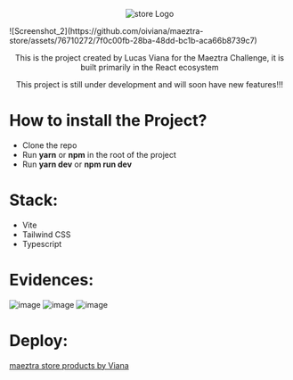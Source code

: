 <p align="center">
  <img src="([https://github.com/oiviana/maeztra-store/assets/76710272/80e570d0-b34b-460f-a9ac-dc4bcec75ed8](https://github.com/oiviana/maeztra-store/assets/76710272/7f0c00fb-28ba-48dd-bc1b-aca66b8739c7))" alt="store Logo"/>
</p>
![Screenshot_2](https://github.com/oiviana/maeztra-store/assets/76710272/7f0c00fb-28ba-48dd-bc1b-aca66b8739c7)

<p align="center">
This is the project created by Lucas Viana for the Maeztra Challenge, it is built primarily in the React ecosystem
</p>
<p align="center">
This project is still under development and will soon have new features!!!
</p>

# How to install the Project?
- Clone the repo
- Run **yarn** or **npm** in the root of the project
- Run **yarn dev** or **npm run dev** 

# Stack:
- Vite
- Tailwind CSS
- Typescript


 # Evidences:
 ![image](https://github.com/oiviana/mks-products/assets/76710272/3512cee5-1692-4b6c-9ee5-49852f1736cd)
 ![image](https://github.com/oiviana/mks-products/assets/76710272/c2e4662b-7440-42f8-854e-5c08c42aede2)
 ![image](https://github.com/oiviana/mks-products/assets/76710272/1d8f01c6-c384-4f45-baed-449204329c2a)


 # Deploy:
[maeztra store products by Viana](https://oiviana.github.io/maeztra-store/)
